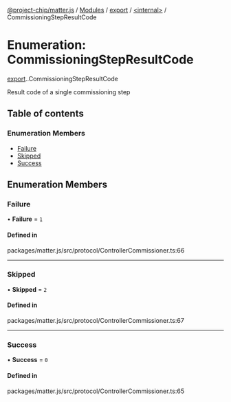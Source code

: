 [@project-chip/matter.js](../README.md) / [Modules](../modules.md) / [export](../modules/export.md) / [<internal\>](../modules/export._internal_.md) / CommissioningStepResultCode

# Enumeration: CommissioningStepResultCode

[export](../modules/export.md).[<internal>](../modules/export._internal_.md).CommissioningStepResultCode

Result code of a single commissioning step

## Table of contents

### Enumeration Members

- [Failure](export._internal_.CommissioningStepResultCode.md#failure)
- [Skipped](export._internal_.CommissioningStepResultCode.md#skipped)
- [Success](export._internal_.CommissioningStepResultCode.md#success)

## Enumeration Members

### Failure

• **Failure** = ``1``

#### Defined in

packages/matter.js/src/protocol/ControllerCommissioner.ts:66

___

### Skipped

• **Skipped** = ``2``

#### Defined in

packages/matter.js/src/protocol/ControllerCommissioner.ts:67

___

### Success

• **Success** = ``0``

#### Defined in

packages/matter.js/src/protocol/ControllerCommissioner.ts:65

